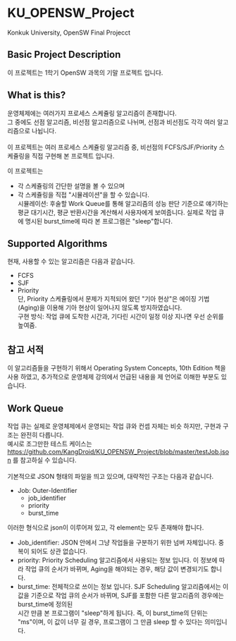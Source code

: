 KU_OPENSW_Project
====================
Konkuk University, OpenSW Final Projecct

Basic Project Description
---------------------------
이 프로젝트는 1학기 OpenSW 과목의 기말 프로젝트 입니다.<br>

What is this?
-------------
운영체제에는 여러가지 프로세스 스케쥴링 알고리즘이 존재합니다.<br>
그 중에도 선점 알고리즘, 비선점 알고리즘으로 나뉘며, 선점과 비선점도 각각 여러 알고리즘으로 나뉩니다.<br>
<br>
이 프로젝트는 여러 프로세스 스케쥴링 알고리즘 중, 비선점의 FCFS/SJF/Priority 스케쥴링을 직접 구현해 본 프로젝트 입니다.

이 프로젝트는
- 각 스케쥴링의 간단한 설명을 볼 수 있으며
- 각 스케쥴링을 직접 "시뮬레이션"을 할 수 있습니다.<br>
  시뮬레이션: 후술할 Work Queue를 통해 알고리즘의 성능 판단 기준으로 얘기하는 평균 대기시간, 평균 반환시간을 계산해서 사용자에게 보여줍니다. 실제로 작업 큐에 명시된 burst_time에 따라 본 프로그램은 "sleep"합니다.

Supported Algorithms
---------------------
현재, 사용할 수 있는 알고리즘은 다음과 같습니다.
- FCFS
- SJF
- Priority<br>
  단, Priority 스케쥴링에서 문제가 지적되어 왔던 "기아 현상"은 에이징 기법(Aging)을 이용해 기아 현상이 일어나지 않도록 방지하였습니다.<br>
  구현 방식: 작업 큐에 도착한 시간과, 기다린 시간이 일정 이상 지나면 우선 순위를 높여줌.

참고 서적
---------
이 알고리즘들을 구현하기 위해서 Operating System Concepts, 10th Edition 책을 사용 하였고, 추가적으로 운영체제 강의에서 언급된 내용을 제 언어로 이해한 부분도 있습니다.

Work Queue
-----------
작업 큐는 실제로 운영체제에서 운영되는 작업 큐와 컨셉 자체는 비슷 하지만, 구현과 구조는 완전히 다릅니다.<br>
예시로 조그만한 테스트 케이스는 https://github.com/KangDroid/KU_OPENSW_Project/blob/master/testJob.json 를 참고하실 수 있습니다.<br>
<br>
기본적으로 JSON 형태의 파일을 띄고 있으며, 대략적인 구조는 다음과 같습니다.<br>
- Job: Outer-Identifier <br>
  - job_identifier
  - priority
  - burst_time
  
이러한 형식으로 json이 이루어져 있고, 각 element는 모두 존재해야 합니다.<br>
- Job_identifier: JSON 안에서 그냥 작업들을 구분하기 위한 넘버 자체입니다. 중복이 되어도 상관 없습니다.
- priority: Priority Scheduling 알고리즘에서 사용되는 정보 입니다. 이 정보에 따라 작업 큐의 순서가 바뀌며, Aging을 해야되는 경우, 해당 값이 변경되기도 합니다.
- burst_time: 전체적으로 쓰이는 정보 입니다. SJF Scheduling 알고리즘에서는 이 값을 기준으로 작업 큐의 순서가 바뀌며, SJF를 포함한 다른 알고리즘의 경우에는 burst_time에 정의된<br>
  시간 만큼 본 프로그램이 "sleep"하게 됩니다. 즉, 이 burst_time의 단위는 "ms"이며, 이 값이 너무 길 경우, 프로그램이 그 만큼 sleep 할 수 있다는 의미입니다.
